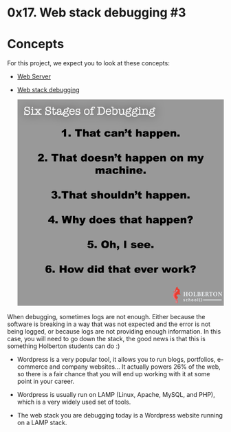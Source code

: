 # 0x17. Web stack debugging #3

# Concepts

For this project, we expect you to look at these concepts:

- [Web Server](https://intranet.alxswe.com/concepts/17)

- [Web stack debugging](https://intranet.alxswe.com/concepts/68)

  ![alt text](image.png)

When debugging, sometimes logs are not enough. Either because the software is breaking in a way that was not expected and the error is not being logged, or because logs are not providing enough information. In this case, you will need to go down the stack, the good news is that this is something Holberton students can do :)

- Wordpress is a very popular tool, it allows you to run blogs, portfolios, e-commerce and company websites… It actually powers 26% of the web, so there is a fair chance that you will end up working with it at some point in your career.

- Wordpress is usually run on LAMP (Linux, Apache, MySQL, and PHP), which is a very widely used set of tools.

- The web stack you are debugging today is a Wordpress website running on a LAMP stack.
